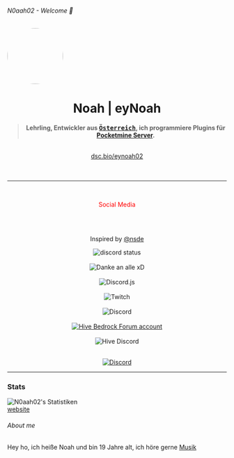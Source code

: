 ###### N0aah02 - Welcome 👋
<div align='center'>
  <div align='left'>
    <img
      src='https://eynoah.club/AboutMe/assets/flags/at.png'
      style='border-radius: 50%;'
      width='128'
      height='128'
    />
  </div>

  <h1>Noah | eyNoah</h1>
  <blockquote><strong>Lehrling, Entwickler aus <tt><a href="https://wien.gv.at" target="_blank">Österreich</a></tt>, ich programmiere Plugins für <a href="https://poggit.pmmp.io" target="_blank">Pocketmine Server</a>.</strong></blockquote>
<br>
  <a href="https://discords.com/bio/p/eynoah02" target="_blank">dsc.bio/eynoah02</a>
  <br><br>
  <br />

  
  <hr>
  <br>
  <p style='color: red'>Social Media</p><br><br>
  <p>Inspired by <a href="https://github.com/nsde/nsde" title="Nice Dude coding with python ^^" target="_blank">@nsde</a></p>
  <img alt="discord status" src="https://discord.c99.nl/widget/theme-5/586231322993754119.png" /><br><br>
  <!--<img alt="what the hell i am listening to" src="https://dev.discordprofiles.me/badge/spotify/840718800345366549" /><br><br>-->
  <img alt="Danke an alle xD" src="https://komarev.com/ghpvc/?username=eynoah" /><br><br>
  <img alt='Discord.js' src='https://img.shields.io/bundlephobia/min/react?label=discord.js' /><br><br>
  <img alt='Twitch' src='https://img.shields.io/twitch/status/eynoah02?color=%23FF0000&label=eyNoah02%20%7C%20Twitch&style=social' /><br><br>
  <img alt='Discord' src='https://img.shields.io/discord/848262530207711332' /><br><br>
  <a href='https://forum.playhive.com/u/serverfarmer/summary' target='_blank'><img alt='Hive Bedrock Forum account' src='https://img.shields.io/badge/Hive%20Forums-Click%20that%20to%20go%20on%20my%20Profile-blue' /></a><br><br>
  <img alt='Hive Discord' src='https://img.shields.io/discord/195265653425307649?label=Hive%20Discord' />
  
  <audio src='https://fails.eynoah.club/ImagineBass.mp3'></audio>
  <!--<img alt='Pronouns' src='https://img.shields.io/endpoint?url=https://pronoundb.org/shields/6004d014406af11e4593a013' />-->
  <br>
  <a href="https://discord.gg/C5NgVs77zw" target="_blank"><img alt="Discord" src="https://img.shields.io/discord/355467987840532481?color=%231d9ff0&label=Rushnation.net"></a>
</div>
<hr>



### Stats

![N0aah02's Statistiken](https://github-readme-stats.vercel.app/api?username=n0aah02&count_private=true&custom_title=eyNoahs%20Stats&hide_rank=true&border_radius=16&theme=radical )<br>
[website](http://git.eynoah.club)

###### About me

Hey ho, ich heiße Noah und bin 19 Jahre alt, ich höre gerne [Musik](https://open.spotify.com/playlist/7GHtPzc58oISMDSsiUJvIO?si=2d7db65b774e4df6 "Favorit Playlist")

<!--
## Meine Projekte

*Hier findest du etwas über* *[Meine Projekte](http://git.eynoah.club/projekte "My Projects") heraus ^^*
<p>Mein Main projekt: <a href="https://exoth.de" target="_blank">Exoth MCBE Netzwerk</a></p>-->


<!--
**N0aah02/N0aah02** is a ✨ _special_ ✨ repository because its `README.md` (this file) appears on your GitHub profile.

Here are some ideas to get you started:


- 🔭 I’m currently working on ...
- 🌱 I’m currently learning ...
- 👯 I’m looking to collaborate on ...
- 🤔 I’m looking for help with ...
- 💬 Ask me about ...
- 📫 How to reach me: ...
- 😄 Pronouns: ...
- ⚡ Fun fact: ...
-->
